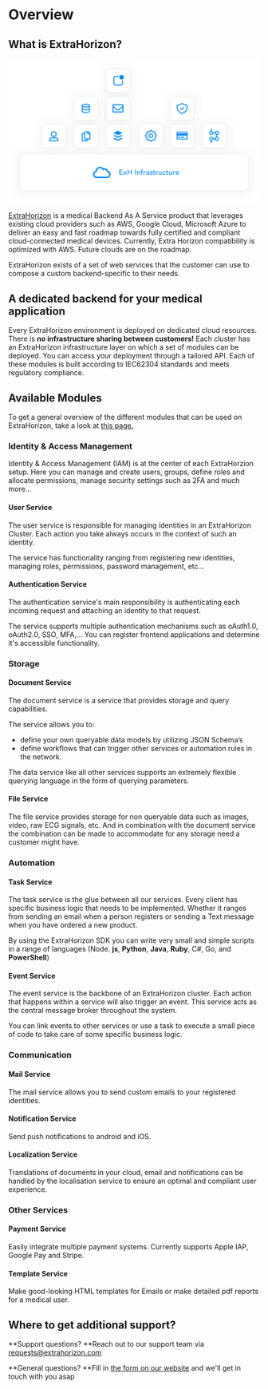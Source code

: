 # Overview

## What is ExtraHorizon?

![](.gitbook/assets/image.png)

[ExtraHorizon](https://www.extrahorizon.com/medical-cloud-backend) is a medical Backend As A Service product that leverages existing cloud providers such as AWS, Google Cloud, Microsoft Azure to deliver an easy and fast roadmap towards fully certified and compliant cloud-connected medical devices. Currently, Extra Horizon compatibility is optimized with AWS. Future clouds are on the roadmap.

ExtraHorizon exists of a set of web services that the customer can use to compose a custom backend-specific to their needs.

## A dedicated backend for your medical application

Every ExtraHorizon environment is deployed on dedicated cloud resources. There is **no infrastructure sharing between customers!** Each cluster has an ExtraHorizon infrastructure layer on which a set of modules can be deployed. You can access your deployment through a tailored API. Each of these modules is built according to IEC62304 standards and meets regulatory compliance.

## Available Modules

To get a general overview of the different modules that can be used on ExtraHorizon, take a look at [this page.](https://www.extrahorizon.com/cloud-services)

### Identity & Access Management <a href="identity-and-access-management" id="identity-and-access-management"></a>

Identity & Access Management (IAM) is at the center of each ExtraHorzion setup. Here you can manage and create users, groups, define roles and allocate permissions, manage security settings such as 2FA and much more…

#### User Service <a href="user-service" id="user-service"></a>

The user service is responsible for managing identities in an ExtraHorizon Cluster. Each action you take always occurs in the context of such an identity.

The service has functionality ranging from registering new identities, managing roles, permissions, password management, etc…

#### Authentication Service <a href="authentication-service" id="authentication-service"></a>

The authentication service's main responsibility is authenticating each incoming request and attaching an identity to that request.

The service supports multiple authentication mechanisms such as oAuth1.0, oAuth2.0, SSO, MFA,… You can register frontend applications and determine it's accessible functionality.

### Storage <a href="storage" id="storage"></a>

#### Document Service <a href="document-service" id="document-service"></a>

The document service is a service that provides storage and query capabilities.

The service allows you to:

* define your own queryable data models by utilizing JSON Schema’s
* define workflows that can trigger other services or automation rules in the network. 

The data service like all other services supports an extremely flexible querying language in the form of querying parameters.

#### File Service <a href="file-service" id="file-service"></a>

The file service provides storage for non queryable data such as images, video, raw ECG signals, etc. And in combination with the document service the combination can be made to accommodate for any storage need a customer might have.

### Automation <a href="automation" id="automation"></a>

#### Task Service <a href="task-service" id="task-service"></a>

The task service is the glue between all our services. Every client has specific business logic that needs to be implemented. Whether it ranges from sending an email when a person registers or sending a Text message when you have ordered a new product.

By using the ExtraHorizon SDK you can write very small and simple scripts in a range of languages (Node. **js**, **Python**, **Java**, **Ruby**, C#, Go, and **PowerShell**)

#### Event Service <a href="event-service" id="event-service"></a>

The event service is the backbone of an ExtraHorizon cluster. Each action that happens within a service will also trigger an event. This service acts as the central message broker throughout the system.

You can link events to other services or use a task to execute a small piece of code to take care of some specific business logic.

### Communication <a href="communication" id="communication"></a>

#### Mail Service <a href="mail-service" id="mail-service"></a>

The mail service allows you to send custom emails to your registered identities.

#### Notification Service <a href="notification-service" id="notification-service"></a>

Send push notifications to android and iOS.

#### Localization Service <a href="localisation-service" id="localisation-service"></a>

Translations of documents in your cloud, email and notifications can be handled by the localisation service to ensure an optimal and compliant user experience.

### Other Services <a href="other-services" id="other-services"></a>

#### Payment Service <a href="payment-service" id="payment-service"></a>

Easily integrate multiple payment systems. Currently supports Apple IAP, Google Pay and Stripe.

#### Template Service <a href="template-service" id="template-service"></a>

Make good-looking HTML templates for Emails or make detailed pdf reports for a medical user.

## Where to get additional support?

**Support questions? **Reach out to our support team via [requests@extrahorizon.com](mailto:requests@extrahorizon.com) 

**General questions? **Fill in [the form on our website](https://www.extrahorizon.com/contact) and we'll get in touch with you asap

